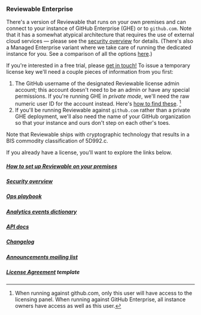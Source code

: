 ### Reviewable Enterprise

There's a version of Reviewable that runs on your own premises and can connect to your instance of GitHub Enterprise (GHE) or to `github.com`.  Note that it has a somewhat atypical architecture that requires the use of external cloud services &mdash; please see the [security overview](https://github.com/Reviewable/Reviewable/blob/master/enterprise/security.md) for details.  (There's also a Managed Enterprise variant where we take care of running the dedicated instance for you.  See a comparison of all the options [here](https://www.reviewable.io/blog/reviewable-ghe-options/).)

If you're interested in a free trial, please [get in touch!](mailto:support@reviewable.io?subject=Enterprise%20edition)  To issue a temporary license key we'll need a couple pieces of information from you first:
1. The GitHub username of the designated Reviewable license admin account; this account doesn't need to be an admin or have any special permissions.  If you're running GHE in _private mode_, we'll need the raw numeric user ID for the account instead.  Here's [how to find these](https://github.com/Reviewable/Reviewable/blob/master/enterprise/userid.md). [^1]
2. If you'll be running Reviewable against `github.com` rather than a private GHE deployment, we'll also need the name of your GitHub organization so that your instance and ours don't step on each other's toes.

Note that Reviewable ships with cryptographic technology that results in a BIS commodity classification of 5D992.c.

If you already have a license, you'll want to explore the links below.

##### [How to set up Reviewable on your premises](https://github.com/Reviewable/Reviewable/blob/master/enterprise/config.md)

##### [Security overview](https://github.com/Reviewable/Reviewable/blob/master/enterprise/security.md)

##### [Ops playbook](https://github.com/Reviewable/Reviewable/blob/master/enterprise/operations.md)

##### [Analytics events dictionary](https://github.com/Reviewable/Reviewable/blob/master/enterprise/analytics.md)

##### [API docs](https://github.com/Reviewable/Reviewable/blob/master/enterprise/api.md)

##### [Changelog](https://github.com/Reviewable/Reviewable/blob/master/enterprise/changelog.md)

##### [Announcements mailing list](https://groups.google.com/g/reviewable-enterprise-announce)

##### [License Agreement](https://github.com/Reviewable/Reviewable/raw/master/enterprise/Reviewable%20MLA%20Template.pdf) template

[^1]: When running against github.com, only this user will have access to the licensing panel. When running against GitHub Enterprise, all instance owners have access as well as this user.
